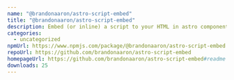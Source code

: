 ```yaml
---
name: "@brandonaaron/astro-script-embed"
title: "@brandonaaron/astro-script-embed"
description: Embed (or inline) a script to your HTML in astro components.
categories:
  - uncategorized
npmUrl: https://www.npmjs.com/package/@brandonaaron/astro-script-embed
repoUrl: https://github.com/brandonaaron/astro-script-embed
homepageUrl: https://github.com/brandonaaron/astro-script-embed#readme
downloads: 25
---
```

